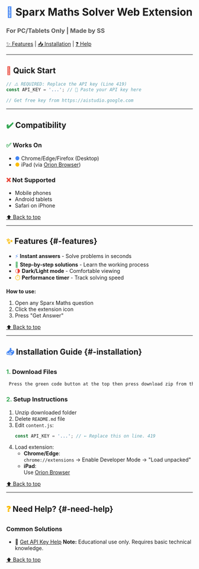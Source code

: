 # <span style="color: #4285F4;">🧮</span> Sparx Maths Solver Web Extension  
### <span style="color: #555;">For PC/Tablets Only | Made by SS</span>

[✨ Features](https://github.com/N0TSUBBY/SPARX-MATHS-HELPER?tab=readme-ov-file#-features--features) | [📥 Installation](#-installation) | [❓ Help](#-need-help)

---

## <span style="color: #EA4335;">🚀</span> Quick Start

```javascript
// ⚠️ REQUIRED: Replace the API key (Line 419)
const API_KEY = '...'; // 🔑 Paste your API key here

// Get free key from https://aistudio.google.com
```

---

## <span style="color: #34A853;">✔️</span> Compatibility

### <span style="color: #34A853;">✅</span> **Works On**
- <span style="color: #4285F4;">●</span> Chrome/Edge/Firefox (Desktop)
- <span style="color: #FBBC05;">●</span> iPad (via [Orion Browser](https://orionbrowser.com))
  
### <span style="color: #EA4335;">❌</span> **Not Supported**
- Mobile phones
- Android tablets
- Safari on iPhone

[⬆️ Back to top](#-sparx-maths-solver-web-extension)

---

## <span style="color: #FBBC05;">✨</span> Features {#-features}

- <span style="color: #4285F4;">⚡</span> **Instant answers** - Solve problems in seconds
- <span style="color: #34A853;">📝</span> **Step-by-step solutions** - Learn the working process
- <span style="color: #EA4335;">🌗</span> **Dark/Light mode** - Comfortable viewing
- <span style="color: #FBBC05;">⏱️</span> **Performance timer** - Track solving speed

**How to use:**  
1. Open any Sparx Maths question
2. Click the extension icon
3. Press "Get Answer"

[⬆️ Back to top](#-sparx-maths-solver-web-extension)

---

## <span style="color: #4285F4;">📥</span> Installation Guide {#-installation}

### <span style="color: #34A853;">1.</span> Download Files
```markdown
 Press the green code button at the top then press download zip from the thing it extended
```

### <span style="color: #34A853;">2.</span> Setup Instructions
1. Unzip downloaded folder
2. Delete `README.md` file
3. Edit `content.js`:
   ```javascript
   const API_KEY = '...'; // ← Replace this on line. 419
   ```
4. Load extension:
   - **Chrome/Edge**:  
     `chrome://extensions` → Enable Developer Mode → "Load unpacked"
   - **iPad**:  
     Use [Orion Browser](https://orionbrowser.com/help/extensions/)

[⬆️ Back to top](#-sparx-maths-solver-web-extension)

---

## <span style="color: #FBBC05;">❓</span> Need Help? {#-need-help}

### Common Solutions
- 🔑 [Get API Key Help](https://ai.google.dev)
**Note:** Educational use only. Requires basic technical knowledge.

[⬆️ Back to top](#-sparx-maths-solver-web-extension)
```
